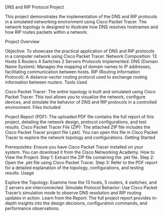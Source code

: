 DNS and RIP Protocol Project

This project demonstrates the implementation of the DNS and RIP protocols in a simulated networking environment using Cisco Packet Tracer. The network topology is designed to illustrate how DNS resolves hostnames and how RIP routes packets within a network.

Project Overview

Objective:
To showcase the practical application of DNS and RIP protocols in a computer network using Cisco Packet Tracer.
Network Composition:
13 Hosts
5 Routers
4 Switches
2 Servers
Protocols Implemented:
DNS (Domain Name System):
Manages the mapping of domain names to IP addresses, facilitating communication between hosts.
RIP (Routing Information Protocol):
A distance-vector routing protocol used to exchange routing information between routers.
Tools Used

Cisco Packet Tracer:
The entire topology is built and simulated using Cisco Packet Tracer. This tool allows you to visualize the network, configure devices, and simulate the behavior of DNS and RIP protocols in a controlled environment.
Files Included

Project Report (PDF):
The uploaded PDF file contains the full report of this project, detailing the network design, protocol configurations, and test results.
Cisco Packet Tracer File (ZIP):
The attached ZIP file includes the Cisco Packet Tracer project file (.pkt). You can open this file in Cisco Packet Tracer to explore the network topology and configurations.
Getting Started

Prerequisites:
Ensure you have Cisco Packet Tracer installed on your system. You can download it from the Cisco Networking Academy.
How to View the Project:
Step 1: Extract the ZIP file containing the .pkt file.
Step 2: Open the .pkt file using Cisco Packet Tracer.
Step 3: Refer to the PDF report for a detailed explanation of the topology, configurations, and testing results.
Usage

Explore the Topology:
Examine how the 13 hosts, 5 routers, 4 switches, and 2 servers are interconnected.
Simulate Protocol Behavior:
Use Cisco Packet Tracer’s simulation mode to observe DNS resolution and RIP routing updates in action.
Learn from the Report:
The full project report provides in-depth insights into the design decisions, configuration commands, and performance observations.
